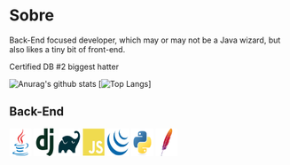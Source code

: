 # Sobre

Back-End focused developer, which may or may not be a Java wizard, but also likes
a tiny bit of front-end.

Certified DB #2 biggest hatter

![Anurag's github stats](https://github-readme-stats.vercel.app/api?username=eduardostarz)
[![Top Langs](https://github-readme-stats.vercel.app/api/top-langs/?username=eduardostarz)]

## Back-End

<div style="display: inline-block" >
  
<img align="center" width="40" height="50" src="https://raw.githubusercontent.com/devicons/devicon/master/icons/java/java-original.svg" />
<img align="center" width="40" height="50" src="https://raw.githubusercontent.com/devicons/devicon/master/icons/django/django-plain.svg" />
<img align="center" width="40" height="50" src="https://raw.githubusercontent.com/devicons/devicon/master/icons/gradle/gradle-plain.svg" />
<img align="center" width="40" height="50" src="https://raw.githubusercontent.com/devicons/devicon/master/icons/javascript/javascript-plain.svg" />
<img align="center" width="40" height="50" src="https://raw.githubusercontent.com/devicons/devicon/master/icons/jquery/jquery-original.svg" />
<img align="center" width="40" height="50" src="https://raw.githubusercontent.com/devicons/devicon/master/icons/python/python-original.svg" />
<img align="center" width="40" height="50" src="https://raw.githubusercontent.com/devicons/devicon/master/icons/apache/apache-original.svg" />

</div>
